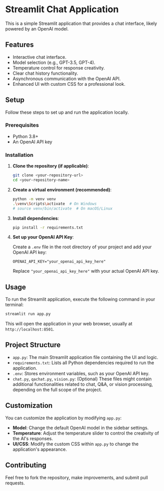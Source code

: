 # Streamlit Chat Application

This is a simple Streamlit application that provides a chat interface, likely powered by an OpenAI model.

## Features

- Interactive chat interface.
- Model selection (e.g., GPT-3.5, GPT-4).
- Temperature control for response creativity.
- Clear chat history functionality.
- Asynchronous communication with the OpenAI API.
- Enhanced UI with custom CSS for a professional look.

## Setup

Follow these steps to set up and run the application locally.

### Prerequisites

- Python 3.8+
- An OpenAI API key

### Installation

1.  **Clone the repository (if applicable)**:

    ```bash
    git clone <your-repository-url>
    cd <your-repository-name>
    ```

2.  **Create a virtual environment (recommended)**:

    ```bash
    python -m venv venv
    .\venv\Scripts\activate  # On Windows
    # source venv/bin/activate  # On macOS/Linux
    ```

3.  **Install dependencies**:

    ```bash
    pip install -r requirements.txt
    ```

4.  **Set up your OpenAI API Key**:

    Create a `.env` file in the root directory of your project and add your OpenAI API key:

    ```
    OPENAI_API_KEY="your_openai_api_key_here"
    ```

    Replace `"your_openai_api_key_here"` with your actual OpenAI API key.

## Usage

To run the Streamlit application, execute the following command in your terminal:

```bash
streamlit run app.py
```

This will open the application in your web browser, usually at `http://localhost:8501`.

## Project Structure

- `app.py`: The main Streamlit application file containing the UI and logic.
- `requirements.txt`: Lists all Python dependencies required to run the application.
- `.env`: Stores environment variables, such as your OpenAI API key.
- `chat.py`, `qachat.py`, `vision.py`: (Optional) These files might contain additional functionalities related to chat, Q&A, or vision processing, depending on the full scope of the project.

## Customization

You can customize the application by modifying `app.py`:

- **Model**: Change the default OpenAI model in the sidebar settings.
- **Temperature**: Adjust the temperature slider to control the creativity of the AI's responses.
- **UI/CSS**: Modify the custom CSS within `app.py` to change the application's appearance.

## Contributing

Feel free to fork the repository, make improvements, and submit pull requests.